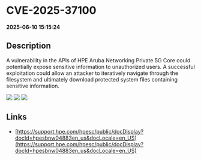 # CVE-2025-37100

**2025-06-10 15:15:24**

## Description
A vulnerability in the APIs of HPE Aruba Networking Private 5G Core could potentially expose sensitive information to unauthorized users. 
A successful exploitation could allow an attacker to iteratively navigate through the filesystem and ultimately download protected system files containing sensitive information.

![](https://img.shields.io/static/v1?label=Score&message=7.7&color=red)
![](https://img.shields.io/static/v1?label=Severity&message=HIGH&color=red)
![](https://img.shields.io/static/v1?label=CWE&message=Traversal&color=green)

## Links
- [https://support.hpe.com/hpesc/public/docDisplay?docId=hpesbnw04883en_us&docLocale=en_US](https://support.hpe.com/hpesc/public/docDisplay?docId=hpesbnw04883en_us&docLocale=en_US)
